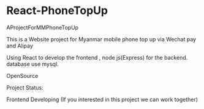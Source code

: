 # React-PhoneTopUp
 AProjectForMMPhoneTopUp

This is a Website project for Myanmar mobile phone top up via Wechat pay and Alipay

Using React to develop the frontend , node js(Express) for the backend.
database use mysql.

OpenSource

Project Status:

Frontend Developing
(If you interested in this project we can work together)
